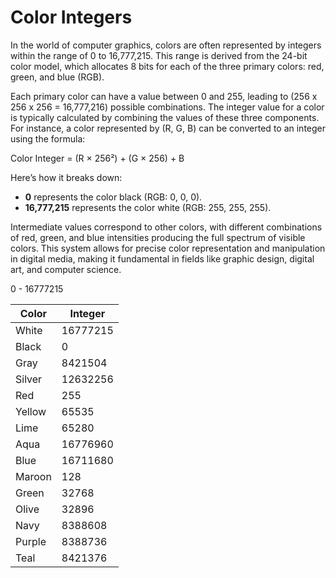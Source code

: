 # Color Integers

In the world of computer graphics, colors are often represented by integers within the range of 0 to 16,777,215. This range is derived from the 24-bit color model, which allocates 8 bits for each of the three primary colors: red, green, and blue (RGB).

Each primary color can have a value between 0 and 255, leading to (256 x 256 x 256 = 16,777,216) possible combinations. The integer value for a color is typically calculated by combining the values of these three components. For instance, a color represented by (R, G, B) can be converted to an integer using the formula:

Color Integer = (R × 256²) + (G × 256) + B

Here’s how it breaks down:

- **0** represents the color black (RGB: 0, 0, 0).
- **16,777,215** represents the color white (RGB: 255, 255, 255).

Intermediate values correspond to other colors, with different combinations of red, green, and blue intensities producing the full spectrum of visible colors. This system allows for precise color representation and manipulation in digital media, making it fundamental in fields like graphic design, digital art, and computer science.

0 - 16777215 

| Color   | Integer    |
| ------- | ---------- |
| White   | 16777215   |
| Black   | 0          |
| Gray    | 8421504    |
| Silver  | 12632256   |
| Red     | 255        |
| Yellow  | 65535      |
| Lime    | 65280      |
| Aqua    | 16776960   |
| Blue    | 16711680   |
| Maroon  | 128        |
| Green   | 32768      |
| Olive   | 32896      |
| Navy    | 8388608    |
| Purple  | 8388736    |
| Teal    | 8421376    |
